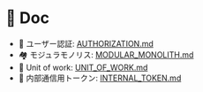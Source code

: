 # 📃 Doc

 - 👤 ユーザー認証: [AUTHORIZATION.md](./AUTHORIZATION.md)
 - 🏘️ モジュラモノリス: [MODULAR_MONOLITH.md](./MODULAR_MONOLITH.md)
 - 🚃 Unit of work: [UNIT_OF_WORK.md](./UNIT_OF_WORK.md)
 - 🔐 内部通信用トークン: [INTERNAL_TOKEN.md](./INTERNAL_TOKEN.md)
